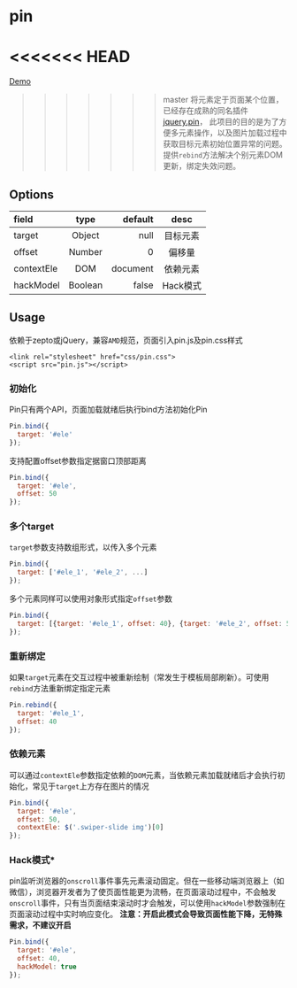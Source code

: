 # pin
<<<<<<< HEAD
=======
[Demo](https://vv314.github.io/pin/demo.html)

>>>>>>> master
将元素定于页面某个位置，已经存在成熟的同名插件[jquery.pin](https://github.com/webpop/jquery.pin)，
此项目的目的是为了方便多元素操作，以及图片加载过程中获取目标元素初始位置异常的问题。
提供`rebind`方法解决个别元素DOM更新，绑定失效问题。


## Options

| field|  type |    default|   desc|
| :-------- |:--------:| --------:| :------: |
| target    |  Object |  null  |  目标元素  |
| offset    |  Number|  0   | 偏移量|
| contextEle    | DOM |  document|  依赖元素|
| hackModel    |  Boolean |  false|  Hack模式|

## Usage
依赖于zepto或jQuery，兼容`AMD`规范，页面引入pin.js及pin.css样式
```
<link rel="stylesheet" href="css/pin.css">
<script src="pin.js"></script>
```
### 初始化
Pin只有两个API，页面加载就绪后执行bind方法初始化Pin
```javascript
Pin.bind({
  target: '#ele'
});
```

支持配置offset参数指定据窗口顶部距离
```javascript
Pin.bind({
  target: '#ele',
  offset: 50
});
```

### 多个target
`target`参数支持数组形式，以传入多个元素
```javascript
Pin.bind({
  target: ['#ele_1', '#ele_2', ...]
});
```

多个元素同样可以使用对象形式指定`offset`参数
```javascript
Pin.bind({
  target: [{target: '#ele_1', offset: 40}, {target: '#ele_2', offset: 50}, ...]
});
```

### 重新绑定
如果`target`元素在交互过程中被重新绘制（常发生于模板局部刷新）。可使用`rebind`方法重新绑定指定元素
```javascript
Pin.rebind({
  target: '#ele_1',
  offset: 40
});
```

### 依赖元素
可以通过`contextEle`参数指定依赖的`DOM`元素，当依赖元素加载就绪后才会执行初始化，常见于`target`上方存在图片的情况
```javascript
Pin.bind({
  target: '#ele',
  offset: 50,
  contextEle: $('.swiper-slide img')[0]
});
```

### Hack模式*
pin监听浏览器的`onscroll`事件事先元素滚动固定。但在一些移动端浏览器上（如微信），浏览器开发者为了使页面性能更为流畅，在页面滚动过程中，不会触发`onscroll`事件，只有当页面结束滚动时才会触发，可以使用`hackModel`参数强制在页面滚动过程中实时响应变化。
**注意：开启此模式会导致页面性能下降，无特殊需求，不建议开启**
```javascript
Pin.bind({
  target: '#ele',
  offset: 40,
  hackModel: true
});
```

